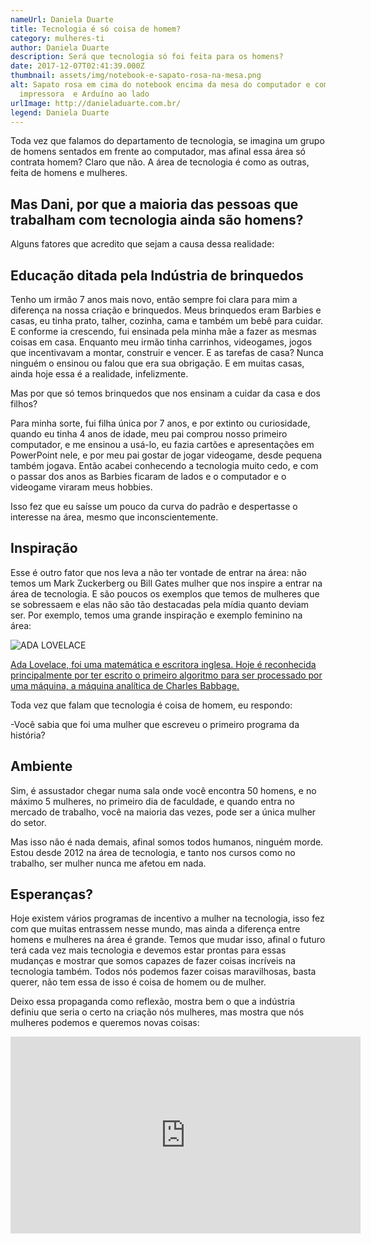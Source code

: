 ```yaml
---
nameUrl: Daniela Duarte
title: Tecnologia é só coisa de homem?
category: mulheres-ti
author: Daniela Duarte
description: Será que tecnologia só foi feita para os homens?
date: 2017-12-07T02:41:39.000Z
thumbnail: assets/img/notebook-e-sapato-rosa-na-mesa.png
alt: Sapato rosa em cima do notebook encima da mesa do computador e com
  impressora  e Arduíno ao lado
urlImage: http://danieladuarte.com.br/
legend: Daniela Duarte
---
```

<!--StartFragment-->

Toda vez que falamos do departamento de tecnologia, se imagina um grupo de homens sentados em frente ao computador, mas afinal essa área só contrata homem? Claro que não. A área de tecnologia é como as outras, feita de homens e mulheres.

## Mas Dani, por que a maioria das pessoas que trabalham com tecnologia ainda são homens?

Alguns fatores que acredito que sejam a causa dessa realidade:

## Educação ditada pela Indústria de brinquedos

Tenho um irmão 7 anos mais novo, então sempre foi clara para mim a diferença na nossa criação e brinquedos. Meus brinquedos eram Barbies e casas, eu tinha prato, talher, cozinha, cama e também um bebê para cuidar. E conforme ia crescendo, fui ensinada pela minha mãe a fazer as mesmas coisas em casa. Enquanto meu irmão tinha carrinhos, videogames, jogos que incentivavam a montar, construir e vencer. E as tarefas de casa? Nunca ninguém o ensinou ou falou que era sua obrigação. E em muitas casas, ainda hoje essa é a realidade, infelizmente.

Mas por que só temos brinquedos que nos ensinam a cuidar da casa e dos filhos?

Para minha sorte, fui filha única por 7 anos, e por extinto ou curiosidade, quando eu tinha 4 anos de idade, meu pai comprou nosso primeiro computador, e me ensinou a usá-lo, eu fazia cartões e apresentações em PowerPoint nele, e por meu pai gostar de jogar videogame, desde pequena também jogava. Então acabei conhecendo a tecnologia muito cedo, e com o passar dos anos as Barbies ficaram de lados e o computador e o videogame viraram meus hobbies.

Isso fez que eu saísse um pouco da curva do padrão e despertasse o interesse na área, mesmo que inconscientemente.

## Inspiração

Esse é outro fator que nos leva a não ter vontade de entrar na área: não temos um Mark Zuckerberg ou Bill Gates mulher que nos inspire a entrar na área de tecnologia. E são poucos os exemplos que temos de mulheres que se sobressaem e elas não são tão destacadas pela mídia quanto deviam ser. Por exemplo, temos uma grande inspiração e exemplo feminino na área:

<!--EndFragment-->

![ADA LOVELACE](../assets/img/ada-lovelace.jpg)

<!--StartFragment-->

[Ada Lovelace, foi uma matemática e escritora inglesa. Hoje é reconhecida principalmente por ter escrito o primeiro algoritmo para ser processado por uma máquina, a máquina analítica de Charles Babbage.](https://pt.wikipedia.org/wiki/Ada_Lovelace)

Toda vez que falam que tecnologia é coisa de homem, eu respondo:

\-Você sabia que foi uma mulher que escreveu o primeiro programa da história?

## Ambiente

Sim, é assustador chegar numa sala onde você encontra 50 homens, e no máximo 5 mulheres, no primeiro dia de faculdade, e quando entra no mercado de trabalho, você na maioria das vezes, pode ser a única mulher do setor.

Mas isso não é nada demais, afinal somos todos humanos, ninguém morde. Estou desde 2012 na área de tecnologia, e tanto nos cursos como no trabalho, ser mulher nunca me afetou em nada.

## Esperanças?

Hoje existem vários programas de incentivo a mulher na tecnologia, isso fez com que muitas entrassem nesse mundo, mas ainda a diferença entre homens e mulheres na área é grande. Temos que mudar isso, afinal o futuro terá cada vez mais tecnologia e devemos estar prontas para essas mudanças e mostrar que somos capazes de fazer coisas incríveis na tecnologia também. Todos nós podemos fazer coisas maravilhosas, basta querer, não tem essa de isso é coisa de homem ou de mulher.

Deixo essa propaganda como reflexão, mostra bem o que a indústria definiu que seria o certo na criação nós mulheres, mas mostra que nós mulheres podemos e queremos novas coisas:

<!--EndFragment-->

<iframe width="560" height="315" src="https://www.youtube.com/embed/Sg4dhYlakJI" frameborder="0" allow="accelerometer; autoplay; encrypted-media; gyroscope; picture-in-picture" allowfullscreen></iframe>